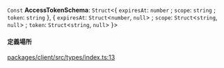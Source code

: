 `Const` **AccessTokenSchema**: `Struct`<{ `expiresAt`: `number` ; `scope`: `string` ; `token`: `string` }, { `expiresAt`: `Struct`<`number`, `null`\> ; `scope`: `Struct`<`string`, `null`\> ; `token`: `Struct`<`string`, `null`\> }\>

#### 定義場所

[packages/client/src/types/index.ts:13](https://github.com/logto-io/js/blob/f0f78e6/packages/client/src/types/index.ts#L13)
